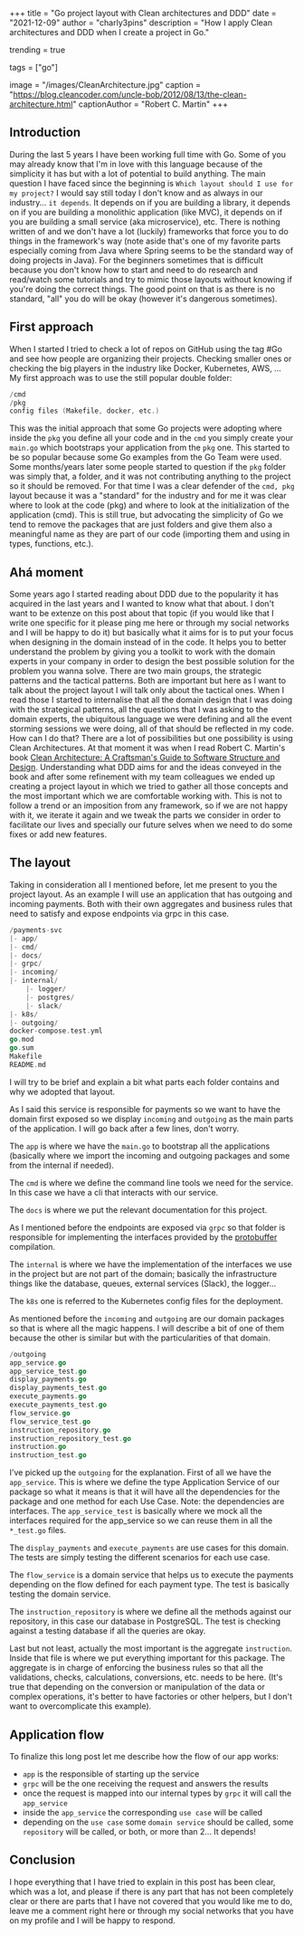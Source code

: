 +++
title = "Go project layout with Clean architectures and DDD"
date = "2021-12-09"
author = "charly3pins"
description = "How I apply Clean architectures and DDD when I create a  project in Go."

trending = true

tags = ["go"]

image = "/images/CleanArchitecture.jpg"
caption = "https://blog.cleancoder.com/uncle-bob/2012/08/13/the-clean-architecture.html"
captionAuthor = "Robert C. Martin"
+++
## Introduction
During the last 5 years I have been working full time with Go. Some of you may already know that I'm in love with this language because of the simplicity it has but with a lot of potential to build anything. The main question I have faced since the beginning is `Which layout should I use for my project?` I would say still today I don't know and as always in our industry... `it depends`. It depends on if you are building a library, it depends on if you are building a monolithic application (like MVC), it depends on if you are building a small service (aka microservice), etc. There is nothing written of and we don't have a lot (luckily) frameworks that force you to do things in the framework's way (note aside that's one of my favorite parts especially coming from Java where Spring seems to be the standard way of doing projects in Java). For the beginners sometimes that is difficult because you don't know how to start and need to do research and read/watch some tutorials and try to mimic those layouts without knowing if you're doing the correct things. The good point on that is as there is no standard, "all" you do will be okay (however it's dangerous sometimes).

## First approach
When I started I tried to check a lot of repos on GitHub using the tag #Go and see how people are organizing their projects. Checking smaller ones or checking the big players in the industry like Docker, Kubernetes, AWS, ... My first approach was to use the still popular double folder:
```go
/cmd
/pkg
config files (Makefile, docker, etc.)
```
This was the initial approach that some Go projects were adopting where inside the `pkg` you define all your code and in the `cmd` you simply create your `main.go` which bootstraps your application from the `pkg` one. This started to be so popular because some Go examples from the Go Team were used. Some months/years later some people started to question if the `pkg` folder was simply that, a folder, and it was not contributing anything to the project so it should be removed. For that time I was a clear defender of the `cmd, pkg` layout because it was a "standard" for the industry and for me it was clear where to look at the code (pkg) and where to look at the initialization of the application  (cmd). This is still true, but advocating the simplicity of Go we tend to remove the packages that are just folders and give them also a meaningful name as they are part of our code (importing them and using in types, functions, etc.).

## Ahá moment
Some years ago I started reading about DDD due to the popularity it has acquired in the last years and I wanted to know what that about. I don't want to be extenze on this post about that topic (if you would like that I write one specific for it please ping me here or through my social networks and I will be happy to do it) but basically what it aims for is to put your focus when designing in the domain instead of in the code. It helps you to better understand the problem by giving you a toolkit to work with the domain experts in your company in order to design the best possible solution for the problem you wanna solve. There are two main groups, the strategic patterns and the tactical patterns. Both are important but here as I want to talk about the project layout I will talk only about the tactical ones. When I read those I started to internalise that all the domain design that I was doing with the strategical patterns, all the questions that I was asking to the domain experts, the ubiquitous language we were defining and all the event storming sessions we were doing, all of that should be reflected in my code. How can I do that? There are a lot of possibilities but one possibility is using Clean Architectures.
At that moment it was when I read Robert C. Martin's book [Clean Architecture: A Craftsman's Guide to Software Structure and Design](https://amzn.to/49QTnYt). Understanding what DDD aims for and the ideas conveyed in the book and after some refinement with my team colleagues we ended up creating a project layout in which we tried to gather all those concepts and the most important which we are comfortable working with. This is not to follow a trend or an imposition from any framework, so if we are not happy with it, we iterate it again and we tweak the parts we consider in order to facilitate our lives and specially our future selves when we need to do some fixes or add new features. 

## The layout
Taking in consideration all I mentioned before, let me present to you the project layout. As an example I will use an application that has outgoing and incoming payments. Both with their own aggregates and business rules that need to satisfy and expose endpoints via grpc in this case.
```go
/payments-svc
|- app/
|- cmd/
|- docs/
|- grpc/
|- incoming/
|- internal/
	|- logger/
	|- postgres/
	|- slack/
|- k8s/
|- outgoing/
docker-compose.test.yml
go.mod
go.sum
Makefile
README.md
```
I will try to be brief and explain a bit what parts each folder contains and why we adopted that layout.

As I said this service is responsible for payments so we want to have the domain first exposed so we display `incoming` and `outgoing` as the main parts of the application. I will go back after a few lines, don't worry.

The `app` is where we have the `main.go` to bootstrap all the applications (basically where we import the incoming and outgoing packages and some from the internal if needed).

The `cmd` is where we define the command line tools we need for the service. In this case we have a cli that interacts with our service.

The `docs` is where we put the relevant documentation for this project.

As I mentioned before the endpoints are exposed via `grpc` so that folder is responsible for implementing the interfaces provided by the [protobuffer](https://developers.google.com/protocol-buffers) compilation.

The `internal` is where we have the implementation of the interfaces we use in the project but are not part of the domain; basically the infrastructure things like the database, queues, external services (Slack), the logger...

The `k8s` one is referred to the Kubernetes config files for the deployment.

As mentioned before the `incoming` and `outgoing` are our domain packages so that is where all the magic happens. I will describe a bit of one of them because the other is similar but with the particularities of that domain.

```go
/outgoing
app_service.go
app_service_test.go
display_payments.go
display_payments_test.go
execute_payments.go
execute_payments_test.go
flow_service.go
flow_service_test.go
instruction_repository.go
instruction_repository_test.go
instruction.go
instruction_test.go
```
I've picked up the `outgoing` for the explanation. First of all we have the `app_service`. This is where we define the type Application Service of our package so what it means is that it will have all the dependencies for the package and one method for each Use Case. Note: the dependencies are interfaces. The `app_service_test` is basically where we mock all the interfaces required for the app_service so we can reuse them in all the` *_test.go` files.

The `display_payments` and `execute_payments` are use cases for this domain. The tests are simply testing the different scenarios for each use case.

The `flow_service` is a domain service that helps us to execute the payments depending on the flow defined for each payment type. The test is basically testing the domain service.

The `instruction_repository` is where we define all the methods against our repository, in this case our database in PostgreSQL. The test is checking against a testing database if all the queries are okay.

Last but not least, actually the most important is the aggregate `instruction`. Inside that file is where we put everything important for this package. The aggregate is in charge of enforcing the business rules so that all the validations, checks, calculations, conversions, etc. needs to be here. (It's true that depending on the conversion or manipulation of the data or complex operations, it's better to have factories or other helpers, but I don't want to overcomplicate this example).

## Application flow

To finalize this long post let me describe how the flow of our app works:
- `app` is the responsible of starting up the service
- `grpc` will be the one receiving the request and answers the results
- once the request is mapped into our internal types by `grpc` it will call the `app_service`
- inside the `app_service` the corresponding `use case` will be called
- depending on the `use case` some `domain service` should be called, some `repository` will be called, or both, or more than 2... It depends!


## Conclusion

I hope everything that I have tried to explain in this post has been clear, which was a lot, and please if there is any part that has not been completely clear or there are parts that I have not covered that you would like me to do, leave me a comment right here or through my social networks that you have on my profile and I will be happy to respond.
